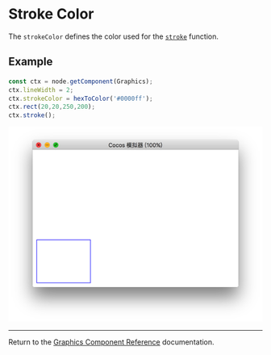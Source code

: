# Stroke Color

The `strokeColor` defines the color used for the [`stroke`](./stroke.md) function.

## Example

```ts
const ctx = node.getComponent(Graphics);
ctx.lineWidth = 2;
ctx.strokeColor = hexToColor('#0000ff');
ctx.rect(20,20,250,200);
ctx.stroke();
```

![strokeColor.png](strokeColor.png)

<hr>

Return to the [Graphics Component Reference](../graphics.md) documentation.
